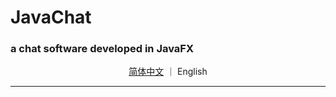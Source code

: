 # JavaChat  
### a chat software developed in **JavaFX**

<p align="center">
  <a href="https://github.com/Cthaat/JavaChat/blob/master/src/main/resources/README.md">简体中文</a>
  ｜
  English
</p>

---

